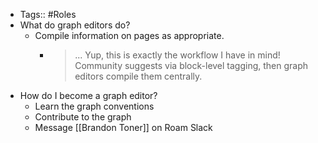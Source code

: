 - Tags:: #Roles
- What do graph editors do?
    - Compile information on pages as appropriate.
        - > ... Yup, this is exactly the workflow I have in mind! 
Community suggests via block-level tagging, then graph editors compile them centrally. 
- How do I become a graph editor? 
    - Learn the graph conventions
    - Contribute to the graph
    - Message [[Brandon Toner]] on Roam Slack
